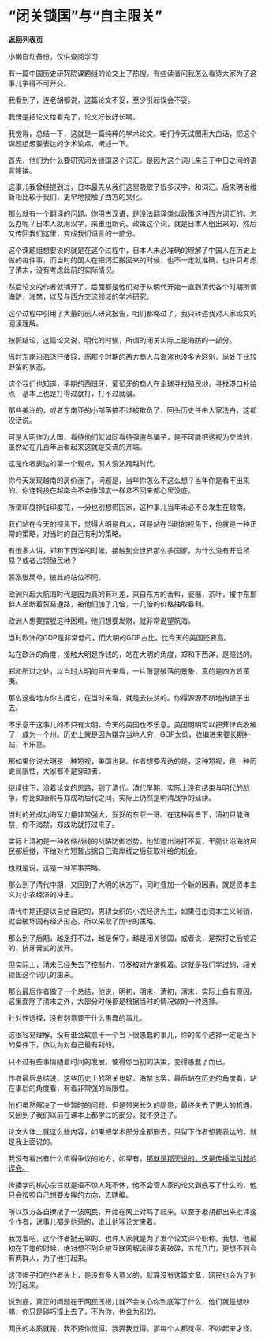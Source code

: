 # “闭关锁国”与“自主限关”

[**返回列表页**](/gzh/记忆承载3)

小懒自动备份，仅供查阅学习

有一篇中国历史研究院课题组的论文上了热搜。有些读者问我怎么看待大家为了这事儿争得不可开交。

  

我看到了，连老胡都说，这篇论文不妥，至少引起误会不妥。

  

我愣是把论文给看完了，论文好长好长啊。  

  

我觉得，总结一下，这就是一篇纯粹的学术论文。咱们今天试图用大白话，把这个课题组想要表达的学术论点，阐述一下。  

  

首先，他们为什么要研究闭关锁国这个词汇。是因为这个词儿来自于中日之间的语言嫁接。

  

这事儿我曾经提到过，日本最先从我们这里吸取了很多汉字，和词汇。后来明治维新相比较于我们，更早地接触了西方的文化。  

  

那么就有一个翻译的问题。你用古汉语，是没法翻译类似政策这种西方词汇的。怎么办呢？日本人就用汉字，来重组新词。政策这个词，就是日本人组出来的，然后又传回我们这里，变成我们语言的一部分。

  

这个课题组想要说的就是在这个过程中，日本人未必准确的理解了中国人在历史上做的每件事，而当时的国人在把词汇搬回来的时候，也不一定就准确，也许只考虑了清末，没有考虑此前的实际情况。  

  

然后论文的作者就铺开了，后面都是他们对于从明代开始一直到清代各个时期所谓海防，海禁，以及与西方交流领域的学术研究。  

  

这个过程中引用了大量的前人研究报告，咱们都略过了，我只转述我对人家论文的阅读理解。  

  

按照结论，这篇论文说，明代的时候，所谓的闭关实际上是海防的一部分。  

  

当时东南沿海流行倭寇，而那个时期的西方商人与海盗也没多大区别，尚处于比较野蛮的状态。

  

这个我们也知道，早期的西班牙，葡萄牙的商人在全球寻找殖民地，寻找港口补给点，基本上也是打得过就打，打不过就骗。  

  

那些美洲的，或者东南亚的小部落搞不过被欺负了，回头历史任由人家洗白，这都没话说。

  

可是大明作为大国，看待他们就如同看待强盗与骗子，是不可能把这视为交流的，虽然站在几百年后看起来这就是交流的开端。  

  

这是作者表达的第一个观点，前人没法跨越时代。  

  

你今天发现越南的房价涨了，问题是，当年你怎么不这么想？当年你是看不出来的，你连钱投在越南会不会像印度一样拿不回来都心里没底。

  

所谓印度挣钱印度花，一分也别想带回家，这种事儿当年未必不会发生在越南。

  

我们站在今天的视角下，觉得大明是自大，可是站在当时的视角下，他就是一种正常的策略，对当时的自己有利的策略。  

  

有很多人讲，郑和下西洋的时候，接触到全世界那么多国家，为什么没有开启贸易？或者占领殖民地？  

  

答案很简单，彼此的站位不同。  

  

欧洲兴起大航海时代是因为真的有利差，来自东方的香料，瓷器，茶叶，被中东那群人垄断着贸易通路，被他们加了几倍，十几倍的价格抽取暴利。  

  

欧洲人想要摆脱这种困境，他们想要发财，就非常渴望航海。

  

当时欧洲的GDP是非常低的，而大明的GDP占比，比今天的美国还要高。  

  

站在欧洲的角度，接触大明是挣钱的，站在大明的角度，郑和下西洋，是赔钱的。  

  

郑和所过之处，以当时大明的目光来看，一片萧瑟破落的景象，真的是四方皆蛮夷。

  

那么这些地方你占据它，在当时来看，就是去扶贫的。你得源源不断地掏银子出去。

  

不乐意干这事儿的不只有大明，今天的美国也不乐意。美国明明可以把菲律宾收编了，成为一个州。历史上就是因为嫌弃当地人穷，GDP太低，收编进来要长期补贴，不乐意。

  

那如果你说大明是一种短视，美国也是。作者想要表达的是，这种短视，是一种历史局限性，大家都不是穿越者。

  

继续往下，沿着论文的思路，到了清代。清代早期，实际上没有结束与明代的战争。你比如康熙与郑成功后代之间，实际上仍然是明清战争的延续。  

  

当时的郑成功海军力量非常强大，妥妥的东亚一哥。在这种背景下，清初只能海禁，你不海禁，郑成功就打过来了。  

  

实际上清初是一种收缩战线的战略防御态势，他知道出海打不赢，干脆让沿海的居民都后撤，不给对方短暂占据自己海岸线之后获取补给的机会。  

  

也就是说，这是一种军事策略。  

  

那么到了清代中期，又回到了大明的状态下，同时叠加一个新的因素，就是资本主义对小农经济的冲击。  

  

清代中期还是以自给自足的，男耕女织的小农经济为主，如果任由资本主义倾销，就会破坏固有经济形态。所以采取了防守的策略。  

  

那么到了后期，越是打不过，越是保守，越是闭关锁国，或者说，是挨打之后被迫的，挤牙膏式的放开。

  

但实际上，清末已经失去了控制力，节奏被对方掌握着。这就是我们学过的，闭关锁国这个词儿的由来。

  

那么最后作者做了一个总结，他说，明初，明末，清初，清末，实际上各有原因。这里面除了清末之外，大部分时候都是根据当时的情况做的一种选择。  

  

针对性选择，没有刻意要干什么愚蠢的事儿。

  

这很容易理解，没有谁会故意干一个当下很愚蠢的事儿，你的每个选择一定是当下的条件下，你认为对自己最有利的。

  

只不过有些事情随着时间的发展，使得你当初的决策，变得愚蠢了而已。

  

作者最后总结说，这些历史上的限关也好，海禁也罢，最后站在历史的角度看，站在事后的角度看，有着非常强的局限性。  

  

他们虽然解决了一些暂时的问题，但是带来长久的隐患，最终失去了更大的机遇。又回到了我们以前在课本上都学过的部分，就不赘述了。

  

论文大体上就这么些内容，如果把学术部分全都删去，只留下作者想要表达的，就是我上面说的。  

  

我没有看出有什么值得争议的地方，如果有，[那就是那天说的，这是传播学引起的误会。](http://mp.weixin.qq.com/s?__biz=MzU0MjYwNDU2Mw==&mid=2247507407&idx=1&sn=1e801d1e4ff8f1dfbcf89324cb50562c&chksm=fb1ab1b3cc6d38a50b3d25db94a3f54d78e3be272e71e92968ae9811dc7c864b5b887866b144&scene=21#wechat_redirect)  

  

传播学的核心宗旨就是语不惊人死不休，他不会管人家的论文到底写了什么的，他只会按照自己想要发挥的方向，去瞎编。

  

所以双方各自撩拨了一波网民，开始在网上对骂了起来。以至于老胡都出来批评这个作者，说事儿都是他惹的，谁让他写论文来着。

  

我觉着吧，这个作者挺无辜的。也许人家就是为了发个论文评个职称。我想，他最初在下笔的时候，绝对想不到会被互联网解读得支离破碎，五花八门，更想不到会有两群人，为了他打起来。  

  

这顶帽子扣在作者头上，是没有多大意义的，就算没有这篇文章，网民也会为了别的打起来。  

  

说到底，真正的问题在于网民压根儿就不会关心你到底写了什么，他们就是想吵嘛，你只是碰巧撞上去了，不为你，也会为别的。  

  

网民的本质就是，我不要你觉得，我要我觉得。那每个人都觉得，不吵起来才怪。

